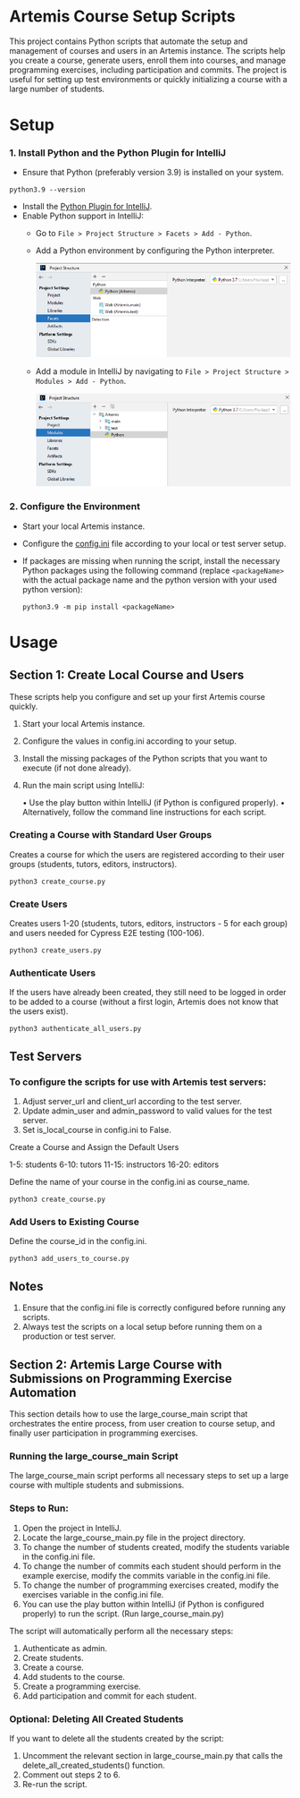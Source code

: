 # Artemis Course Setup Scripts

This project contains Python scripts that automate the setup and management of courses and users in an Artemis instance. The scripts help you create a course, generate users, enroll them into courses, and manage programming exercises, including participation and commits. The project is useful for setting up test environments or quickly initializing a course with a large number of students.

# Setup

### 1. Install Python and the Python Plugin for IntelliJ

- Ensure that Python (preferably version 3.9) is installed on your system.
```shell
python3.9 --version
```
- Install the [Python Plugin for IntelliJ](https://plugins.jetbrains.com/plugin/631-python).
- Enable Python support in IntelliJ:
  - Go to `File > Project Structure > Facets > Add - Python`.
  - Add a Python environment by configuring the Python interpreter. 

    ![IntelliJ Python Facet Configuration](./images/facets-config.png)
  - Add a module in IntelliJ by navigating to `File > Project Structure > Modules > Add - Python`.

    ![IntelliJ Module Configuration](./images/module-config.png)
### 2. Configure the Environment

- Start your local Artemis instance.
- Configure the [config.ini](./config.ini) file according to your local or test server setup.
- If packages are missing when running the script, install the necessary Python packages using the following command (replace `<packageName>` with the actual package name and the python version with your used python version):

  ```shell
  python3.9 -m pip install <packageName>

# Usage

## Section 1: Create Local Course and Users

These scripts help you configure and set up your first Artemis course quickly.

1. Start your local Artemis instance.

2. Configure the values in config.ini according to your setup.

3. Install the missing packages of the Python scripts that you want to execute (if not done already).

4. Run the main script using IntelliJ:

   •	Use the play button within IntelliJ (if Python is configured properly).
   •	Alternatively, follow the command line instructions for each script.

### Creating a Course with Standard User Groups

Creates a course for which the users are registered according to their user groups (students, tutors, editors, instructors).

```shell
python3 create_course.py
```

### Create Users

Creates users 1-20 (students, tutors, editors, instructors - 5 for each group) and users needed for Cypress E2E testing (100-106).
    
```shell
python3 create_users.py
```

### Authenticate Users

If the users have already been created, they still need to be logged in order to be added to a course (without a first login, Artemis does not know that the users exist).
    
```shell  
python3 authenticate_all_users.py
```

## Test Servers

### To configure the scripts for use with Artemis test servers:

1.	Adjust server_url and client_url according to the test server.
2.  Update admin_user and admin_password to valid values for the test server.
3.	Set is_local_course in config.ini to False.

Create a Course and Assign the Default Users

1-5: students
6-10: tutors
11-15: instructors
16-20: editors

Define the name of your course in the config.ini as course_name.

```shell  
python3 create_course.py
```

### Add Users to Existing Course

Define the course_id in the config.ini.

```shell  
python3 add_users_to_course.py
```

## Notes

1.  Ensure that the config.ini file is correctly configured before running any scripts.
2.  Always test the scripts on a local setup before running them on a production or test server.

## Section 2: Artemis Large Course with Submissions on Programming Exercise Automation

This section details how to use the large_course_main script that orchestrates the entire process, from user creation to course setup, and finally user participation in programming exercises.

### Running the large_course_main Script

The large_course_main script performs all necessary steps to set up a large course with multiple students and submissions.

### Steps to Run:

1. Open the project in IntelliJ. 
2. Locate the large_course_main.py file in the project directory.
3. To change the number of students created, modify the students variable in the config.ini file.
4. To change the number of commits each student should perform in the example exercise, modify the commits variable in the config.ini file.
5. To change the number of programming exercises created, modify the exercises variable in the config.ini file.
6. You can use the play button within IntelliJ (if Python is configured properly) to run the script. (Run large_course_main.py)

The script will automatically perform all the necessary steps:

1. Authenticate as admin. 
2. Create students.
3. Create a course.
4. Add students to the course. 
5. Create a programming exercise. 
6. Add participation and commit for each student.

### Optional: Deleting All Created Students

If you want to delete all the students created by the script:

1.	Uncomment the relevant section in large_course_main.py that calls the delete_all_created_students() function. 
2.  Comment out steps 2 to 6.
3.	Re-run the script.
